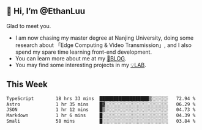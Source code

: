 ## 👋 Hi, I’m @EthanLuu

Glad to meet you.

- I am now chasing my master degree at Nanjing University, doing some research about 「Edge Computing & Video Transmission」, and I also spend my spare time learning front-end development.
- You can learn more about me at my [📝BLOG](https://blog.ethanloo.cn).
- You may find some interesting projects in my [💡LAB](https://lab.ethanloo.cn).

## This Week
<!--START_SECTION:waka-->

```txt
TypeScript        18 hrs 33 mins  ██████████████████▒░░░░░░   72.94 %
Astro             1 hr 35 mins    █▓░░░░░░░░░░░░░░░░░░░░░░░   06.29 %
JSON              1 hr 12 mins    █▒░░░░░░░░░░░░░░░░░░░░░░░   04.73 %
Markdown          1 hr 6 mins     █░░░░░░░░░░░░░░░░░░░░░░░░   04.39 %
Smali             58 mins         █░░░░░░░░░░░░░░░░░░░░░░░░   03.84 %
```

<!--END_SECTION:waka-->
